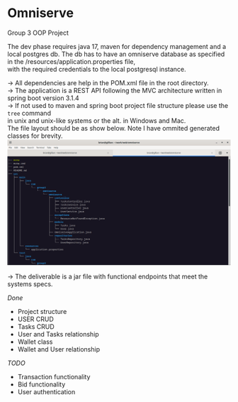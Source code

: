 # Omniserve
Group 3 OOP Project  

The dev phase requires java 17, maven for dependency management and a local postgres db. The db has to have an omniserve database as specified in the /resources/application.properties file,  
with the required credentials to the local postgresql instance.

-> All dependencies are help in the POM.xml file in the root directory.  
-> The application is a REST API following the MVC architecture written in spring boot version 3.1.4  
-> If not used to maven and spring boot project file structure please use the `tree` command  
 in unix and unix-like systems or the alt. in Windows and Mac.  
 The file layout should be as show below. Note I have ommited generated classes for brevity.  
 ![project tree](tree.png)  

-> The deliverable is a jar file with functional endpoints that meet the systems specs.  


*Done*
- Project structure  
- USER CRUD    
- Tasks CRUD  
- User and Tasks relationship
- Wallet class
- Wallet and User relationship

*TODO* 
- Transaction functionality  
- Bid functionality  
- User authentication  